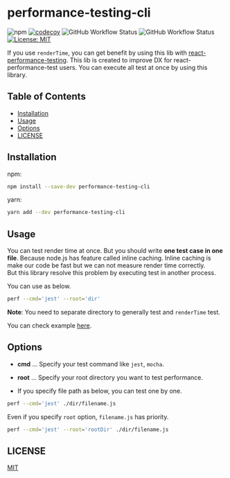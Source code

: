 # performance-testing-cli

![npm](https://img.shields.io/npm/v/react-performance-testing)
[![codecov](https://codecov.io/gh/keiya01/react-performance-testing/branch/master/graph/badge.svg)](https://codecov.io/gh/keiya01/react-performance-testing)
![GitHub Workflow Status](https://github.com/keiya01/react-performance-testing/workflows/test/badge.svg)
![GitHub Workflow Status](https://github.com/keiya01/react-performance-testing/workflows/build/badge.svg)
[![License: MIT](https://img.shields.io/badge/License-MIT-yellow.svg)](https://opensource.org/licenses/MIT)

If you use `renderTime`, you can get benefit by using this lib with [react-performance-testing](https://github.com/keiya01/react-performance-testing#readme). This lib is created to improve DX for react-performance-test users. You can execute all test at once by using this library.

## Table of Contents

- [Installation](#installation)
- [Usage](#usage)
- [Options](#options)
- [LICENSE](#license)

## Installation

npm:

```sh
npm install --save-dev performance-testing-cli
```

yarn:

```sh
yarn add --dev performance-testing-cli
```

## Usage

You can test render time at once. But you should write **one test case in one file**. Because node.js has feature called inline caching. Inline caching is make our code be fast but we can not measure render time correctly.  
But this library resolve this problem by executing test in another process.

You can use as below.

```sh
perf --cmd='jest' --root='dir'
```

**Note**: You need to separate directory to generally test and `renderTime` test.

You can check example [here](https://github.com/keiya01/react-performance-testing/tree/master/example).

## Options

- **cmd** ... Specify your test command like `jest`, `mocha`.

- **root** ... Specify your root directory you want to test performance.

- If you specify file path as below, you can test one by one.

```sh
perf --cmd='jest' ./dir/filename.js
```

Even if you specify `root` option, `filename.js` has priority.

```sh
perf --cmd='jest' --root='rootDir' ./dir/filename.js
```

## LICENSE

[MIT](LICENSE)
